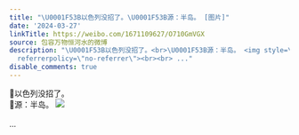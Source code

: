 ```yaml
---
title: "\U0001F53B以色列没招了。\U0001F53B源：半岛。 [图片]"
date: '2024-03-27'
linkTitle: https://weibo.com/1671109627/O710GmVGX
source: 包容万物恒河水的微博
description: "\U0001F53B以色列没招了。<br>\U0001F53B源：半岛。 <img style=\"\" src=\"https://tvax1.sinaimg.cn/large/639b1bfbly1ho63n4s630j20ff09racd.jpg\"
  referrerpolicy=\"no-referrer\"><br><br> ..."
disable_comments: true
---
```

🔻以色列没招了。<br>🔻源：半岛。 <img style="" src="https://tvax1.sinaimg.cn/large/639b1bfbly1ho63n4s630j20ff09racd.jpg" referrerpolicy="no-referrer"><br><br> ...